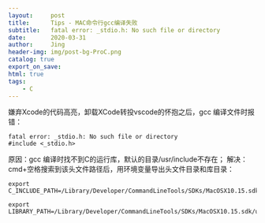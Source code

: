 ```yaml
---
layout:     post
title:      Tips - MAC命令行gcc编译失败
subtitle:   fatal error: _stdio.h: No such file or directory
date:       2020-03-31
author:     Jing
header-img: img/post-bg-ProC.png
catalog: true
export_on_save:
html: true
tags:
    - C
---
```



嫌弃Xcode的代码高亮，卸载XCode转投vscode的怀抱之后，gcc 编译文件时报错：


	fatal error: _stdio.h: No such file or directory
	#include <_stdio.h>



原因：gcc 编译时找不到C的运行库，默认的目录/usr/include不存在；
解决：cmd+空格搜索到该头文件路径后，用环境变量导出头文件目录和库目录：

```
export C_INCLUDE_PATH=/Library/Developer/CommandLineTools/SDKs/MacOSX10.15.sdk/usr/include
```

```
export LIBRARY_PATH=/Library/Developer/CommandLineTools/SDKs/MacOSX10.15.sdk/usr/lib
```
